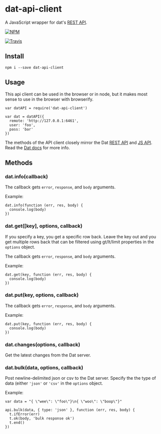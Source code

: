 # dat-api-client

A JavaScript wrapper for dat's [REST API](https://github.com/maxogden/dat/blob/master/docs/rest-api.md).

[![NPM](https://nodei.co/npm/dat-api-client.png?global=true)](https://nodei.co/npm/dat-api-client/)

[![Travis](http://img.shields.io/travis/sethvincent/dat-api-client.svg?style=flat)](https://travis-ci.org/sethvincent/dat-api-client)

## Install

```
npm i --save dat-api-client
```

## Usage

This api client can be used in the browser or in node, but it makes most sense to use in the browser with browserify.

```
var datAPI = require('dat-api-client')

var dat = datAPI({
  remote: 'http://127.0.0.1:6461',
  user: 'foo',
  pass: 'bar'
})
```

The methods of the API client closely mirror the Dat [REST API](https://github.com/maxogden/dat/blob/master/docs/rest-api.md) and [JS API](https://github.com/maxogden/dat/blob/master/docs/js-api.md). Read the [Dat docs](https://github.com/maxogden/dat/tree/master/docs) for more info.

## Methods

### dat.info(callback)

The callback gets `error`, `response`, and `body` arguments.

Example:

```
dat.info(function (err, res, body) {
  console.log(body)
})
```

### dat.get([key], options, callback)

If you specify a key, you get a specific row back. Leave the key out and you get multiple rows back that can be filtered using gt/lt/limit properties in the `options` object.

The callback gets `error`, `response`, and `body` arguments.

Example:

```
dat.get(key, function (err, res, body) {
  console.log(body)
})
```

### dat.put(key, options, callback)

The callback gets `error`, `response`, and `body` arguments.

Example:

```
dat.put(key, function (err, res, body) {
  console.log(body)
})
```

### dat.changes(options, callback)

Get the latest changes from the Dat server.

### dat.bulk(data, options, callback)

Post newline-delimited json or csv to the Dat server. Specify the the type of data (either `'json'` or `'csv'` in the `options` object.

Example:

```
var data = "{ \"wee\": \"foo\"}\n{ \"woo\": \"boop\"}"

api.bulk(data, { type: 'json' }, function (err, res, body) {
  t.ifError(err)
  t.ok(body, 'bulk response ok')
  t.end()
})
```


